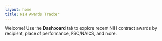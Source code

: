 ```yaml
---
layout: home
title: NIH Awards Tracker
---
```


Welcome! Use the **Dashboard** tab to explore recent NIH contract awards by recipient, place of performance, PSC/NAICS, and more.
